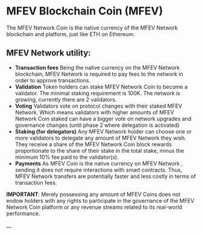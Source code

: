 # MFEV Blockchain Coin (MFEV)

The MFEV Network Coin is the native currency of the MFEV Network blockchain and platform, just like ETH on Ethereum.

## MFEV Network utility:

* **Transaction fees** Being the native currency on the MFEV Network  blockchain, MFEV Network is required to pay fees to the network in order to approve transactions.
* **Validation** Token holders can stake MFEV Network Coin to become a validator. The minimal staking requirement is 100K. The network is growing, currently there are 2 validators.&#x20;
* **Voting** Validators vote on protocol changes with their staked MFEV Network. Which means validators with higher amounts of MFEV Network Coin staked can have a bigger vote on network upgrades and governance changes (until phase 2 where delegation is activated)
* **Staking (for delegators)** Any MFEV Network holder can choose one or more validators to delegate any amount of MFEV Network they wish. They receive a share of the MFEV Network Coin block rewards proportionate to the share of their stake in the total stake, minus the minimum 10% fee paid to the validator(s).
* **Payments** As MFEV Coin is the native currency on MFEV Network , sending it does not require interactions with smart contracts. Thus, MFEV Network transfers are potentially faster and less costly in terms of transaction fees.

**IMPORTANT**: Merely possessing any amount of MFEV Coins does not endow holders with any rights to participate in the governance of the MFEV Network Coin platform or any revenue streams related to its real-world performance.



\_\_

